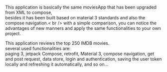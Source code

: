 This application is basically the same moviesApp that has been upgraded from XML to compose, <br />
besides it has been built based on material 3 standards and also the compose navigation.< br />
with a simple comparison, you can notice the advantages of new manners and apply the same functionalities to your own project. <br />

This application reviews the top 250 IMDB movies. <br />
several used functionalities are: <br />
paging 3, jetpack Compose, retrofit, Material 3, compose navigation, get and post request, data store, login and authentication, saving the user token locally and refreshing it automatically, and so on...

